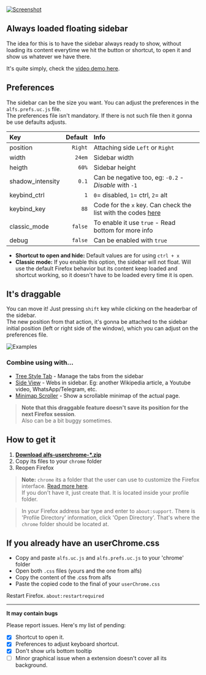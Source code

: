 [![Screenshot](https://i.imgur.com/3yoxdiF.png)](https://imgur.com/a/35dfjzz)

## Always loaded floating sidebar  
The idea for this is to have the sidebar always ready to show, without loading its content everytime we hit the button or shortcut, to open it and show us whatever we have there.


It's quite simply, check the [video demo here](https://imgur.com/a/35dfjzz).

## Preferences
The sidebar can be the size you want. You can adjust the preferences in the `alfs.prefs.uc.js` file.  
The preferences file isn't mandatory. If there is not such file then it gonna be use defaults adjusts.

| Key              | Default | Info                                                                                                                    |  
| :---             | ---:    | :---                                                                                                                    |  
| position         | `Right` | Attaching side `Left` or `Right`                                                                                        |  
| width            | `24em`  | Sidebar width                                                                                                           |  
| heigth           | `60%`   | Sidebar height                                                                                                          |  
| shadow_intensity | `0.1`   | Can be negative too, eg: `-0.2` - _Disable_ with `-1`                                                                   |  
| keybind_ctrl     | `1`     | `0`= disabled, `1`= ctrl, `2`= alt                                                                                      |  
| keybind_key      | `88`    | Code for the `x` key. Can check the list with the codes [here](https://www.cambiaresearch.com/articles/15/javascript-char-codes-key-codes) |
| classic_mode | `false` | To enable it use `true` - Read bottom for more info 
| debug        | `false` | Can be enabled with `true`                          |  



 * **Shortcut to open and hide:**  Default values are for using `ctrl + x`  
 * **Classic mode:** If you enable this option, the sidebar will not float. Will use the default Firefox behavior but its content keep loaded and shortcut working, so it doesn't have to be loaded every time it is open.


## It's draggable  
You can move it! Just pressing `shift` key while clicking on the headerbar of the sidebar.  
The new position from that action, it's gonna be attached to the sidebar initial position (left or right side of the window), which you can adjust on the preferences file.

![Examples](https://i.imgur.com/2N9lWm1.png)

### Combine using with...
 * [Tree Style Tab](https://addons.mozilla.org/es/firefox/addon/tree-style-tab/) - Manage the tabs from the sidebar
 * [Side View](https://addons.mozilla.org/es/firefox/addon/side-view/) - Webs in sidebar. Eg: another Wikipedia article, a Youtube video, WhatsApp/Telegram, etc.
 * [Minimap Scroller](https://addons.mozilla.org/es/firefox/addon/minimap-scroller-sidebar/) - Show a scrollable minimap of the actual page.

> **Note that this draggable feature doesn't save its position for the next Firefox session**.  
Also can be a bit buggy sometimes.

## How to get it
1. [**Download alfs-userchrome-\*.zip**](https://github.com/thepante/alfs-firefox/releases/latest)
2. Copy its files to your `chrome` folder
3. Reopen Firefox

> **Note:** `chrome` its a folder that the user can use to customize the Firefox interface. [Read more here](http://kb.mozillazine.org/index.php?title=UserChrome.css).  
If you don't have it, just create that. It is located inside your profile folder.

> In your Firefox address bar type and enter to `about:support`. There is 'Profile Directory' information, click 'Open Directory'. That's where the `chrome` folder should be located at.

## If you already have an userChrome.css

- Copy and paste `alfs.uc.js` and `alfs.prefs.uc.js` to your 'chrome' folder
- Open both `.css` files (yours and the one from alfs)
- Copy the content of the .css from alfs
- Paste the copied code to the final of your `userChrome.css`

Restart Firefox. `about:restartrequired`

----

**It may contain bugs**

Please report issues. Here's my list of pending:
- [X] Shortcut to open it.
- [X] Preferences to adjust keyboard shortcut.
- [X] Don't show urls bottom tooltip
- [ ] Minor graphical issue when a extension doesn't cover all its background.
